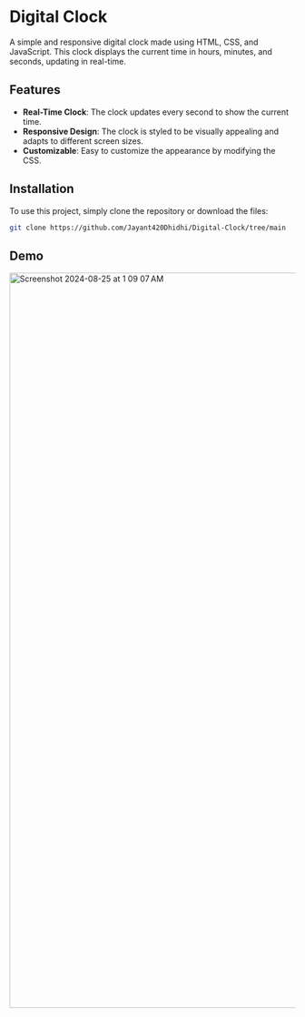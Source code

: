 # Digital Clock

A simple and responsive digital clock made using HTML, CSS, and JavaScript. This clock displays the current time in hours, minutes, and seconds, updating in real-time.

## Features

- **Real-Time Clock**: The clock updates every second to show the current time.
- **Responsive Design**: The clock is styled to be visually appealing and adapts to different screen sizes.
- **Customizable**: Easy to customize the appearance by modifying the CSS.


## Installation

To use this project, simply clone the repository or download the files:

```bash
git clone https://github.com/Jayant420Dhidhi/Digital-Clock/tree/main
```
## Demo

<img width="1292" alt="Screenshot 2024-08-25 at 1 09 07 AM" src="https://github.com/user-attachments/assets/5749bd67-9065-4bd6-97ec-57fbab5c54f9">
